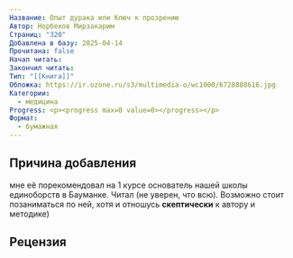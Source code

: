```yaml
---
Название: Опыт дурака или Ключ к прозрению
Автор: Норбеков Мирзакарим
Страниц: "320"
Добавлена в базу: 2025-04-14
Прочитана: false
Начал читать: 
Закончил читать: 
Тип: "[[Книга]]"
Обложка: https://ir.ozone.ru/s3/multimedia-o/wc1000/6728888616.jpg
Категории:
  - медицина
Progress: <p><progress max=0 value=0></progress></p>
Формат:
  - бумажная
---
```

## Причина добавления

мне её порекомендовал на 1 курсе основатель нашей школы единоборств в Бауманке. Читал (не уверен, что всю). Возможно стоит позаниматься по ней, хотя и отношусь **скептически** к автору и методике)

## Рецензия
